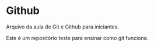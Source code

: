 # Github

Arquivo da aula de Git e Github para iniciantes.

Este é um repositório teste para ensinar como git funciona.
